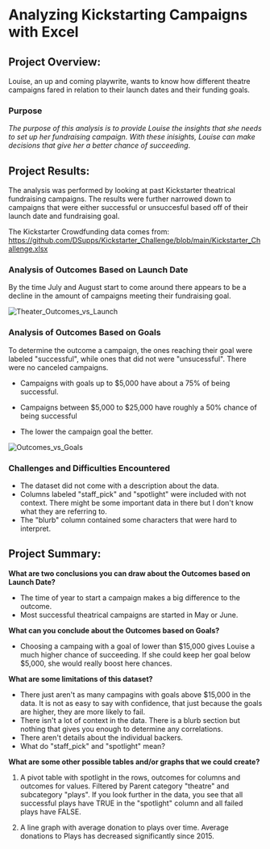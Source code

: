 # Analyzing Kickstarting Campaigns with Excel

## Project Overview:

Louise, an up and coming playwrite, wants to know how different theatre campaigns fared in relation to their launch dates and their funding goals.

### Purpose

*The purpose of this analysis is to provide Louise the insights that she needs to set up her fundraising campaign.  With these inisights, Louise can make decisions that give her  a better chance of succeeding*. 

## Project Results:

The analysis was performed by looking at past Kickstarter theatrical fundraising campaigns. The results were further narrowed down to campaigns that were either successful or unsuccesful based off of their launch date and fundraising goal. 

The Kickstarter Crowdfunding data comes from: https://github.com/DSupps/Kickstarter_Challenge/blob/main/Kickstarter_Challenge.xlsx

### Analysis of Outcomes Based on Launch Date
By the time July and August start to come around there appears to be a decline in the amount of campaigns meeting their fundraising goal.

![Theater_Outcomes_vs_Launch](https://user-images.githubusercontent.com/36451701/115090093-ec0c6e80-9ee1-11eb-928b-78d1f4bade10.png)

### Analysis of Outcomes Based on Goals
To determine the outcome a campaign, the ones reaching their goal were labeled "successful", while ones that did not were "unsucessful". There were no canceled campaigns.

- Campaigns with goals up to $5,000 have about a 75% of being successful.
- Campaigns between $5,000 to $25,000 have roughly a 50% chance of being successful 


-  The lower the campaign goal the better.

![Outcomes_vs_Goals](https://user-images.githubusercontent.com/36451701/115091086-91c0dd00-9ee4-11eb-8faf-7b3290011327.png)


### Challenges and Difficulties Encountered

- The dataset did not come with a description about the data.  
- Columns labeled "staff_pick" and "spotlight" were included with not context. There might be some important data in there but I don't know what they are referring to. 
- The "blurb" column contained some characters that were hard to interpret. 

## Project Summary:

**What are two conclusions you can draw about the Outcomes based on Launch Date?**
- The time of year to start a campaign makes a big difference to the outcome. 
- Most successful theatrical campaigns are started in May or June.


**What can you conclude about the Outcomes based on Goals?**
- Choosing a campaing with a goal of lower than $15,000 gives Louise a much higher chance of succeeding. If she could keep her goal below $5,000, she would really boost here chances.


**What are some limitations of this dataset?**
- There just aren't as many campagins with goals above $15,000 in the data.  It is not as easy to say with confidence, that just because the goals are higher, they are more likely to fail. 
- There isn't a lot of context in the data. There is a blurb section but nothing that gives you enough to determine any correlations. 
- There aren't details about the individual backers. 
- What do "staff_pick" and "spotlight" mean?


**What are some other possible tables and/or graphs that we could create?**

1) A pivot table with spotlight in the rows, outcomes for columns and outcomes for values. Filtered by Parent category "theatre" and subcategory "plays". If you look further in the data, you see that all successful plays have TRUE in the "spotlight" column and all failed plays have FALSE.

2) A line graph with average donation to plays over time. Average donations to Plays has decreased significantly since 2015.






